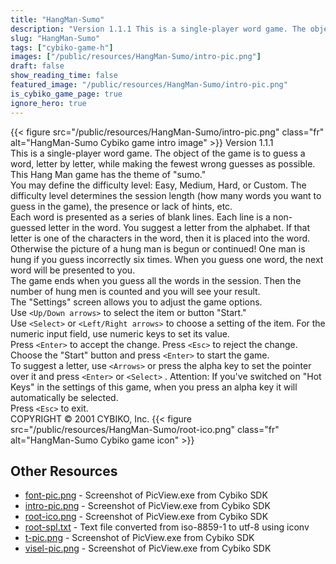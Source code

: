 ```yaml
---
title: "HangMan-Sumo"
description: "Version 1.1.1 This is a single-player word game. The object of the game is to guess a word, letter by letter, while making the fewest wrong guesses as possible. This Hang Man game has the theme of \"sumo.\" You may define the difficulty level: Easy, Medium, Hard, or Custom. The d..."
slug: "HangMan-Sumo"
tags: ["cybiko-game-h"]
images: ["/public/resources/HangMan-Sumo/intro-pic.png"]
draft: false
show_reading_time: false
featured_image: "/public/resources/HangMan-Sumo/intro-pic.png"
is_cybiko_game_page: true
ignore_hero: true
---
```

{{< figure src="/public/resources/HangMan-Sumo/intro-pic.png" class="fr" alt="HangMan-Sumo Cybiko game intro image" >}}
Version 1.1.1 \
This is a single-player word game. The object of the game is to guess a word, letter by letter, while making the fewest wrong guesses as possible. This Hang Man game has the theme of "sumo." \
You may define the difficulty level: Easy, Medium, Hard, or Custom. The difficulty level determines the session length (how many words you want to guess in the game), the presence or lack of hints, etc. \
Each word is presented as a series of blank lines. Each line is a non-guessed letter in the word. You suggest a letter from the alphabet. If that letter is one of the characters in the word, then it is placed into the word. Otherwise the picture of a hung man is begun or continued! One man is hung if you guess incorrectly six times. When you guess one word, the next word will be presented to you.  \
The game ends when you guess all the words in the session. Then the number of hung men is counted and you will see your result. \
The "Settings" screen allows you to adjust the game options. \
Use `<Up/Down arrows>`  to select the item or button "Start." \
Use `<Select>`  or `<Left/Right arrows>`  to choose a setting of the item. For the numeric input field, use numeric keys to set its value. \
Press `<Enter>`  to accept the change. Press `<Esc>`  to reject the change. \
Choose the "Start" button and press `<Enter>`  to start the game. \
To suggest a letter, use `<Arrows>`  or press the alpha key to set the pointer over it and press `<Enter>`  or `<Select>` . Attention: If you've switched on "Hot Keys" in the settings of this game, when you press an alpha key it will automatically be selected. \
Press `<Esc>`  to exit. \
COPYRIGHT © 2001 CYBIKO, Inc. {{< figure src="/public/resources/HangMan-Sumo/root-ico.png" class="fr" alt="HangMan-Sumo Cybiko game icon" >}}

## Other Resources
* [font-pic.png](/public/resources/HangMan-Sumo/font-pic.png) - Screenshot of PicView.exe from Cybiko SDK
* [intro-pic.png](/public/resources/HangMan-Sumo/intro-pic.png) - Screenshot of PicView.exe from Cybiko SDK
* [root-ico.png](/public/resources/HangMan-Sumo/root-ico.png) - Screenshot of PicView.exe from Cybiko SDK
* [root-spl.txt](/public/resources/HangMan-Sumo/root-spl.txt) - Text file converted from iso-8859-1 to utf-8 using iconv
* [t-pic.png](/public/resources/HangMan-Sumo/t-pic.png) - Screenshot of PicView.exe from Cybiko SDK
* [visel-pic.png](/public/resources/HangMan-Sumo/visel-pic.png) - Screenshot of PicView.exe from Cybiko SDK
